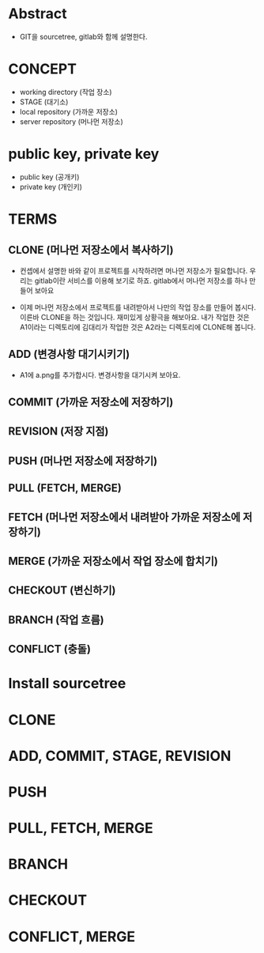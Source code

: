 # Abstract

- GIT을 sourcetree, gitlab와 함께 설명한다.

# CONCEPT

- working directory (작업 장소)
- STAGE (대기소)
- local repository (가까운 저장소)
- server repository (머나먼 저장소)

# public key, private key

- public key (공개키)
- private key (개인키)

# TERMS

## CLONE (머나먼 저장소에서 복사하기)

- 컨셉에서 설명한 바와 같이 프로젝트를 시작하려면 머나먼 저장소가 필요합니다.
  우리는 gitlab이란 서비스를 이용해 보기로 하죠. gitlab에서 머나먼 저장소를
  하나 만들어 보아요

- 이제 머나먼 저장소에서 프로젝트를 내려받아서 나만의 작업 장소를
  만들어 봅시다.  이른바 CLONE을 하는 것입니다. 재미있게 상황극을
  해보아요. 내가 작업한 것은 A1이라는 디렉토리에 김대리가 작업한 것은
  A2라는 디렉토리에 CLONE해 봅니다.

## ADD (변경사항 대기시키기)

- A1에 a.png를 추가합시다. 변경사항을 대기시켜 보아요.

## COMMIT (가까운 저장소에 저장하기)
## REVISION (저장 지점)
## PUSH (머나먼 저장소에 저장하기)
## PULL (FETCH, MERGE)
## FETCH (머나먼 저장소에서 내려받아 가까운 저장소에 저장하기)
## MERGE (가까운 저장소에서 작업 장소에 합치기)
## CHECKOUT (변신하기)
## BRANCH (작업 흐름)
## CONFLICT (충돌)

# Install sourcetree

# CLONE

# ADD, COMMIT, STAGE, REVISION

# PUSH

# PULL, FETCH, MERGE

# BRANCH

# CHECKOUT

# CONFLICT, MERGE
